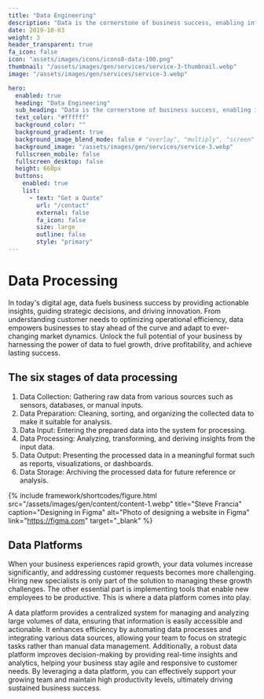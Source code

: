 ```yaml
---
title: "Data Engineering"
description: "Data is the cornerstone of business success, enabling informed decisions, innovation, and adaptability."
date: 2019-10-03
weight: 3
header_transparent: true
fa_icon: false
icon: "assets/images/icons/icons8-data-100.png"
thumbnail: "/assets/images/gen/services/service-3-thumbnail.webp"
image: "/assets/images/gen/services/service-3.webp"

hero:
  enabled: true
  heading: "Data Engineering"
  sub_heading: "Data is the cornerstone of business success, enabling informed decisions, innovation, and adaptability."
  text_color: "#ffffff"
  background_color: ""
  background_gradient: true
  background_image_blend_mode: false # "overlay", "multiply", "screen"
  background_image: "/assets/images/gen/services/service-3.webp"
  fullscreen_mobile: false
  fullscreen_desktop: false
  height: 660px
  buttons:
    enabled: true
    list:
      - text: "Get a Quote"
        url: "/contact"
        external: false
        fa_icon: false
        size: large
        outline: false
        style: "primary"
---
```


# Data Processing
In today's digital age, data fuels business success by providing actionable insights, guiding strategic decisions, and driving innovation. From understanding customer needs to optimizing operational efficiency, data empowers businesses to stay ahead of the curve and adapt to ever-changing market dynamics. Unlock the full potential of your business by harnessing the power of data to fuel growth, drive profitability, and achieve lasting success.

## The six stages of data processing

1. Data Collection: Gathering raw data from various sources such as sensors, databases, or manual inputs.
2. Data Preparation: Cleaning, sorting, and organizing the collected data to make it suitable for analysis.
3. Data Input: Entering the prepared data into the system for processing.
4. Data Processing: Analyzing, transforming, and deriving insights from the input data.
5. Data Output: Presenting the processed data in a meaningful format such as reports, visualizations, or dashboards.
6. Data Storage: Archiving the processed data for future reference or analysis.

{% include framework/shortcodes/figure.html src="/assets/images/gen/content/content-1.webp" title="Steve Francia" caption="Designing in Figma" alt="Photo of designing a website in Figma" link="https://figma.com" target="_blank" %}

## Data Platforms
When your business experiences rapid growth, your data volumes increase significantly, and addressing customer requests becomes more challenging. Hiring new specialists is only part of the solution to managing these growth challenges. The other essential part is implementing tools that enable new employees to be productive. This is where a data platform comes into play.

A data platform provides a centralized system for managing and analyzing large volumes of data, ensuring that information is easily accessible and actionable. It enhances efficiency by automating data processes and integrating various data sources, allowing your team to focus on strategic tasks rather than manual data management. Additionally, a robust data platform improves decision-making by providing real-time insights and analytics, helping your business stay agile and responsive to customer needs. By leveraging a data platform, you can effectively support your growing team and maintain high productivity levels, ultimately driving sustained business success.
